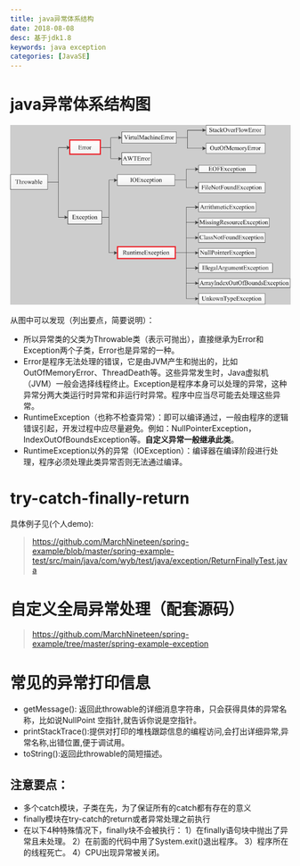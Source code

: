 ```yaml
---
title: java异常体系结构
date: 2018-08-08 
desc: 基于jdk1.8
keywords: java exception
categories: [JavaSE]
---
```

# java异常体系结构图
![java异常体系结构](/uploads/java/javase/异常结构体系.png)

从图中可以发现（列出要点，简要说明）：

- 所以异常类的父类为Throwable类（表示可抛出），直接继承为Error和Exception两个子类，Error也是异常的一种。
- Error是程序无法处理的错误，它是由JVM产生和抛出的，比如OutOfMemoryError、ThreadDeath等。这些异常发生时，Java虚拟机（JVM）一般会选择线程终止。Exception是程序本身可以处理的异常，这种异常分两大类运行时异常和非运行时异常。程序中应当尽可能去处理这些异常。
- RuntimeException（也称不检查异常）：即可以编译通过，一般由程序的逻辑错误引起，开发过程中应尽量避免。例如：NullPointerException，IndexOutOfBoundsException等。**自定义异常一般继承此类**。
- RuntimeException以外的异常（IOException）：编译器在编译阶段进行处理，程序必须处理此类异常否则无法通过编译。

# try-catch-finally-return

具体例子见(个人demo):
> https://github.com/MarchNineteen/spring-example/blob/master/spring-example-test/src/main/java/com/wyb/test/java/exception/ReturnFinallyTest.java

# 自定义全局异常处理（配套源码）

> https://github.com/MarchNineteen/spring-example/tree/master/spring-example-exception

# 常见的异常打印信息

- getMessage(): 返回此throwable的详细消息字符串，只会获得具体的异常名称，比如说NullPoint 空指针,就告诉你说是空指针。
- printStackTrace():提供对打印的堆栈跟踪信息的编程访问,会打出详细异常,异常名称,出错位置,便于调试用。
- toString():返回此throwable的简短描述。

## 注意要点：
- 多个catch模块，子类在先，为了保证所有的catch都有存在的意义
- finally模块在try-catch的return或者异常处理之前执行
- 在以下4种特殊情况下，finally块不会被执行： 
1）在finally语句块中抛出了异常且未处理。 
2）在前面的代码中用了System.exit()退出程序。 
3）程序所在的线程死亡。 
4）CPU出现异常被关闭。
